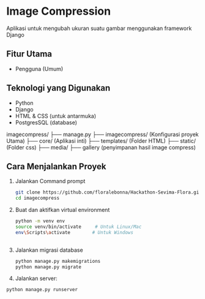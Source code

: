 # Image Compression

Aplikasi untuk mengubah ukuran suatu gambar menggunakan framework Django

## Fitur Utama

- Pengguna (Umum)

## Teknologi yang Digunakan

- Python
- Django
- HTML & CSS (untuk antarmuka)
- PostgresSQL (database)

imagecompress/
├── manage.py
├── imagecompress/ (Konfigurasi proyek Utama)
├── core/  (Aplikasi inti)
     ├── templates/ (Folder HTML)
     ├── static/ (Folder css) 
├── media/
     ├── gallery (penyimpanan hasil image compress)

## Cara Menjalankan Proyek
1. Jalankan Command prompt
   ```bash
   git clone https://github.com/floralebonna/Hackathon-Sevima-Flora.git
   cd imagecompress

2. Buat dan aktifkan virtual environment
   ```bash
   python -m venv env
   source venv/bin/activate     # Untuk Linux/Mac
   env\Scripts\activate        # Untuk Windows
  
4. Jalankan migrasi database
   ```bash
   python manage.py makemigrations
   python manage.py migrate

5. Jalankan server:
  ```bash
  python manage.py runserver
